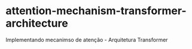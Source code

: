 # attention-mechanism-transformer-architecture
Implementando mecanimso de atenção - Arquitetura Transformer
